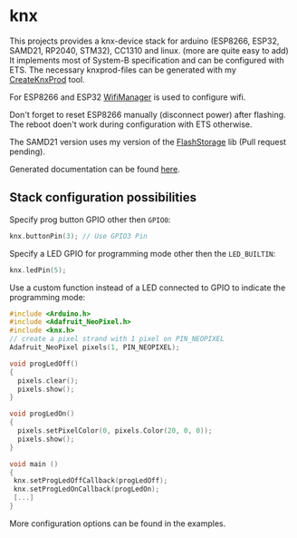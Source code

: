 # knx

This projects provides a knx-device stack for arduino (ESP8266, ESP32, SAMD21, RP2040, STM32), CC1310 and linux. (more are quite easy to add)
It implements most of System-B specification and can be configured with ETS.
The necessary knxprod-files can be generated with my [CreateKnxProd](https://github.com/thelsing/CreateKnxProd) tool.

For ESP8266 and ESP32 [WifiManager](https://github.com/tzapu/WiFiManager) is used to configure wifi.

Don't forget to reset ESP8266 manually (disconnect power) after flashing. The reboot doen't work during configuration with ETS otherwise.

The SAMD21 version uses my version of the [FlashStorage](https://github.com/thelsing/FlashStorage) lib (Pull request pending).

Generated documentation can be found [here](https://knx.readthedocs.io/en/latest/).

## Stack configuration possibilities

Specify prog button GPIO other then `GPIO0`:
```C++
knx.buttonPin(3); // Use GPIO3 Pin
```

Specify a LED GPIO for programming mode other then the `LED_BUILTIN`:
```C++
knx.ledPin(5);
```

Use a custom function instead of a LED connected to GPIO to indicate the programming mode:
```C++
#include <Arduino.h>
#include <Adafruit_NeoPixel.h>
#include <knx.h>
// create a pixel strand with 1 pixel on PIN_NEOPIXEL
Adafruit_NeoPixel pixels(1, PIN_NEOPIXEL);

void progLedOff()
{
  pixels.clear();
  pixels.show();
}

void progLedOn()
{
  pixels.setPixelColor(0, pixels.Color(20, 0, 0));
  pixels.show();
}

void main ()
{
 knx.setProgLedOffCallback(progLedOff);
 knx.setProgLedOnCallback(progLedOn);
 [...]
}
```

More configuration options can be found in the examples. 